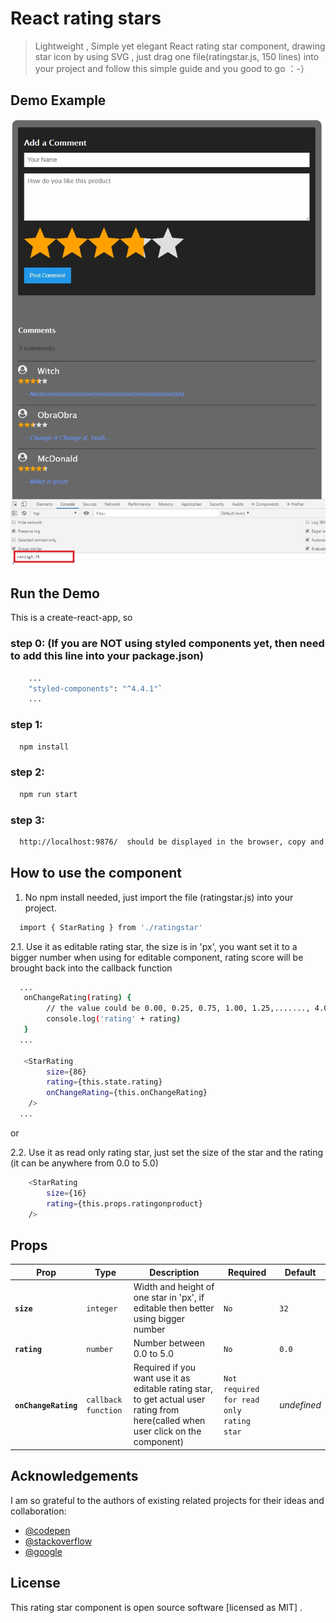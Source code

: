# React rating stars

> Lightweight , Simple yet elegant React rating star component,  drawing star icon by using SVG ,  just drag one file(ratingstar.js, 150 lines) into your project and follow this simple guide and you good to go ：-）



## Demo Example 
![image](https://github.com/bttsea/ratingstar/raw/master/demoimages/demo01.jpg)


 


 ## Run the Demo   
This is a create-react-app, so

### step 0: (If you are NOT using styled components yet, then need to add this line into your package.json)
```sh
    ...
    "styled-components": "^4.4.1"`
    ...
```

### step 1: 
```sh
  npm install
```

### step 2: 
```sh
  npm run start
```

### step 3: 
```sh
  http://localhost:9876/  should be displayed in the browser, copy and paste the address if not
```

## How to use the component

1. No npm install needed, just import the file (ratingstar.js) into your project.
```sh
  import { StarRating } from './ratingstar'
```

2.1. Use it as editable rating star, the size is in 'px', you want set it to a bigger number when using for editable component, rating score will be brought back into the callback function 
```sh
  ...
   onChangeRating(rating) {
        // the value could be 0.00, 0.25, 0.75, 1.00, 1.25,......., 4.00, 4.25, 4.50, 4.75 or 5.00
        console.log('rating' + rating)
   }
  ...

   <StarRating
        size={86}  
        rating={this.state.rating}
        onChangeRating={this.onChangeRating}
    />
  ...
```

or

2.2. Use it as read only rating star, just set the size of the star and the rating (it can be anywhere from 0.0 to 5.0) 
```sh
    <StarRating 
        size={16} 
        rating={this.props.ratingonproduct}
    />
```




## Props

|Prop|Type|Description|Required|Default|
|---|---|---|---|---|
|**`size`**|`integer`|Width and height of one star in 'px', if editable then better using bigger number| `No`|`32`|
|**`rating`**|`number`| Number between 0.0 to 5.0 |`No`|`0.0`|
|**`onChangeRating`**|`callback function`|Required if you want use it as editable rating star, to get actual user rating from here(called when user click on the component)|`Not required for read only rating star`|*undefined*|




## Acknowledgements

I am so grateful to the authors of existing related projects for their ideas and collaboration:

- [@codepen](https://codepen.io/)
- [@stackoverflow](https://stackoverflow.com/)
- [@google](https://google.com)

## License

This rating star component is open source software [licensed as MIT] .

